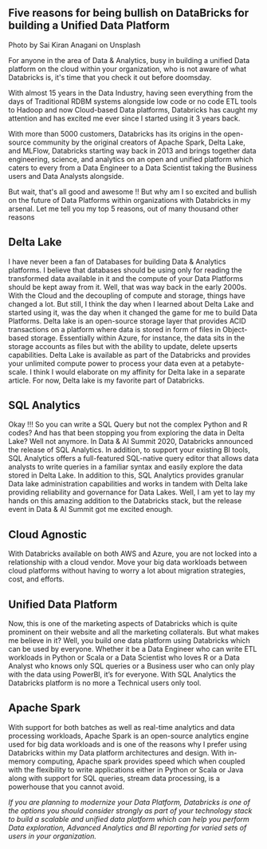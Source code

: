 ## Five reasons for being bullish on DataBricks for building a Unified Data Platform


Photo by Sai Kiran Anagani on Unsplash

For anyone in the area of Data & Analytics, busy in building a unified Data platform on the cloud within your organization, who is not aware of what Databricks is, it's time that you check it out before doomsday.

With almost 15 years in the Data Industry, having seen everything from the days of Traditional RDBM systems alongside low code or no code ETL tools to Hadoop and now Cloud-based Data platforms, Databricks has caught my attention and has excited me ever since I started using it 3 years back.

With more than 5000 customers, Databricks has its origins in the open-source community by the original creators of Apache Spark, Delta Lake, and MLFlow, Databricks starting way back in 2013 and brings together data engineering, science, and analytics on an open and unified platform which caters to every from a Data Engineer to a Data Scientist taking the Business users and Data Analysts alongside.

But wait, that's all good and awesome !! But why am I so excited and bullish on the future of Data Platforms within organizations with Databricks in my arsenal. Let me tell you my top 5 reasons, out of many thousand other reasons

## **Delta Lake**

I have never been a fan of Databases for building Data & Analytics platforms. I believe that databases should be using only for reading the transformed data available in it and the compute of your Data Platforms should be kept away from it. Well, that was way back in the early 2000s. With the Cloud and the decoupling of compute and storage, things have changed a lot. But still, I think the day when I learned about Delta Lake and started using it, was the day when it changed the game for me to build Data Platforms. Delta lake is an open-source storage layer that provides ACID transactions on a platform where data is stored in form of files in Object-based storage. Essentially within Azure, for instance, the data sits in the storage accounts as files but with the ability to update, delete upserts capabilities. Delta Lake is available as part of the Databricks and provides your unlimited compute power to process your data even at a petabyte-scale. I think I would elaborate on my affinity for Delta lake in a separate article. For now, Delta lake is my favorite part of Databricks.

## **SQL Analytics**

Okay !!! So you can write a SQL Query but not the complex Python and R codes? And has that been stopping you from exploring the data in Delta Lake? Well not anymore. In Data & AI Summit 2020, Databricks announced the release of SQL Analytics. In addition, to support your existing BI tools, SQL Analytics offers a full-featured SQL-native query editor that allows data analysts to write queries in a familiar syntax and easily explore the data stored in Delta Lake. In addition to this, SQL Analytics provides granular Data lake administration capabilities and works in tandem with Delta lake providing reliability and governance for Data Lakes. Well, I am yet to lay my hands on this amazing addition to the Databricks stack, but the release event in Data & AI Summit got me excited enough.

## Cloud Agnostic

With Databricks available on both AWS and Azure, you are not locked into a relationship with a cloud vendor. Move your big data workloads between cloud platforms without having to worry a lot about migration strategies, cost, and efforts.

## Unified Data Platform

Now, this is one of the marketing aspects of Databricks which is quite prominent on their website and all the marketing collaterals. But what makes me believe in it? Well, you build one data platform using Databricks which can be used by everyone. Whether it be a Data Engineer who can write ETL workloads in Python or Scala or a Data Scientist who loves R or a Data Analyst who knows only SQL queries or a Business user who can only play with the data using PowerBI, it’s for everyone. With SQL Analytics the Databricks platform is no more a Technical users only tool.

## **Apache Spark**

With support for both batches as well as real-time analytics and data processing workloads, Apache Spark is an open-source analytics engine used for big data workloads and is one of the reasons why I prefer using Databricks within my Data platform architectures and design. With in-memory computing, Apache spark provides speed which when coupled with the flexibility to write applications either in Python or Scala or Java along with support for SQL queries, stream data processing, is a powerhouse that you cannot avoid.

*If you are planning to modernize your Data Platform, Databricks is one of the options you should consider strongly as part of your technology stack to build a scalable and unified data platform which can help you perform Data exploration, Advanced Analytics and BI reporting for varied sets of users in your organization.*